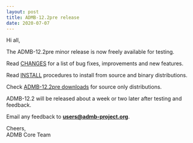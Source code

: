 ```yaml
---
layout: post
title: ADMB-12.2pre release
date: 2020-07-07
---
```


Hi all,  

The ADMB-12.2pre minor release is now freely available for testing.


Read [CHANGES](https://github.com/admb-project/admb/blob/admb-12.2pre/CHANGES.md) for a list of bug fixes, improvements and new features.  


Read [INSTALL](https://github.com/admb-project/admb/blob/admb-12.2pre/INSTALL.md) procedures to install from source and binary distributions.  


Check [ADMB-12.2pre downloads](https://github.com/admb-project/admb/releases/tag/admb-12.2pre) for source only distributions.  


ADMB-12.2 will be released about a week or two later after testing and feedback.


Email any feedback to **users@admb-project.org**.  

Cheers,  
ADMB Core Team  

